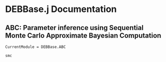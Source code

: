 # DEBBase.j Documentation

## ABC: Parameter inference using Sequential Monte Carlo Approximate Bayesian Computation

```@meta
CurrentModule = DEBBase.ABC
```

```@docs
smc
```